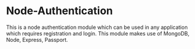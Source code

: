 # Node-Authentication
This is a node authentication module which can be used in any application which requires registration and login.
This module makes use of MongoDB, Node, Express, Passport.
